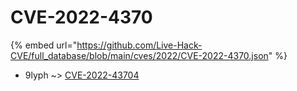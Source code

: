 # CVE-2022-4370
{% embed url="https://github.com/Live-Hack-CVE/full_database/blob/main/cves/2022/CVE-2022-4370.json" %}

* 9lyph ~> [CVE-2022-43704](https://www.alice-snow.ru/2022/database/cve-2022-4370/cve-2022-43704-9lyph)